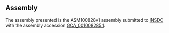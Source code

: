 

Assembly
--------

The assembly presented is the ASM100828v1 assembly submitted to
[INSDC](http://www.insdc.org) with the assembly accession
[GCA\_001008285.1](http://www.ebi.ac.uk/ena/data/view/GCA_001008285.1).
